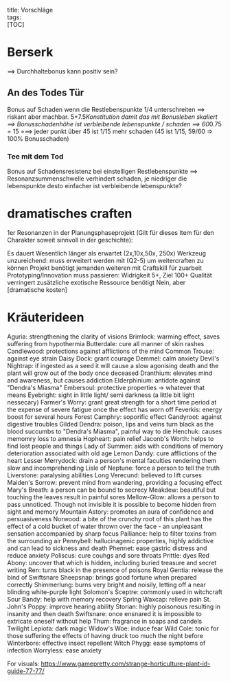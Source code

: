 title: Vorschläge  
tags:   
[TOC]



# Berserk
==> Durchhaltebonus kann positiv sein?
## An des Todes Tür 
 Bonus auf Schaden wenn die Restlebenspunkte 1/4 unterschreiten
==> riskant aber machbar. 5+7.5*Konstitution damit das mit Bonusleben skaliert
==> Bonusschadenhöhe ist verbleibende lebenspunkte / schaden 
==> 60*0.75 =  15 ===> jeder punkt über 45 ist 1/15 mehr schaden (45 ist 1/15, 59/60 => 100% Bonusschaden)
### Tee mit dem Tod
 Bonus auf Schadensresistenz bei einstelligen Restlebenspunkte
==> Resonanzsummenschwelle verhindert schaden, je niedriger die lebenspunkte desto einfacher ist verbleibende lebenspunkte?



# dramatisches craften

1er Resonanzen in der Planungsphaseprojekt (Gilt für dieses Item für den Charakter soweit sinnvoll in der geschichte):

Es dauert Wesentlich länger als erwartet (2x,10x,50x, 250x)
Werkzeug unzureichend: muss erweitert werden mit (Q2-5) um weitercraften zu können
Projekt benötigt jemanden weiteren mit Craftskill für zuarbeit
Prototyping/Innovation muss passieren: Widrigkeit 5+, Ziel 100+
Qualität verringert
zusätzliche exotische Ressource benötigt
Nein, aber [dramatische kosten]



# Kräuterideen
Aguria: strengthening the clarity of visions
Brimlock: warming effect, saves suffering from hypothermia
Butterdale: cure all manner of skin rashes
Candlewood: protections against afflictions of the mind
Common Trouse: against eye strain
Daisy Dock: grant courage
Demmel: calm anxiety
Devil's Nightrap: if ingested as a seed it will cause a slow agonising death and the plant will grow out of the body once deceased
Dranthium: elevates mind and awareness, but causes addiction
Elderphinium: antidote against "Dendra's Miasma"
Embersoul: protective properties -> whatever that means
Eyebright: sight in little light/ semi darkness (a little bit light nessecary)
Farmer's Worry: grant great strength for a short time period at the expense of severe fatigue once the effect has worn off
Feverkis: energy boost for several hours
Forest Camphry: soporific effect
Gandyroot: against digestive troubles
Gilded Dendra: poison, lips and veins turn black as the blood succumbs to "Dendra's Miasma", painful way to die
Henchuk: causes memomry loss to amnesia
Hopheart: pain relief
Jaconb's Worth: helps to find lost people and things
Lady of Summer: aids with conditions of memory deterioration associated with old age
Lemon Dandy: cure afflictions of the heart
Lesser Merrydock: drain a person's mental faculties rendering them slow and incomprehending
Lisle of Neptune: force a person to tell the truth
Liverstone: paralysing abilities
Long Verecund: believed to lift curses
Maiden's Sorrow: prevent mind from wandering, providing a focusing effect
Mary's Breath: a person can be bound to secrecy
Meakdew: beautiful but touching the leaves result in painful sores
Mellow-Glow: allows a person to pass unnoticed. Though not invisible it is possible to become hidden from sight and memory
Mountain Astory: promotes an aura of confidence and persuasiveness
Norwood: a bite of the crunchy root of this plant has the effect of a cold bucket of water thrown over the face - an unpleasant sensation accompanied by sharp focus
Palliance: help to filter toxins from the surrounding air
Pennybell: hallucinagenic properties, highly addictive and can lead to sickness and death
Phennet: ease gastric distress and reduce anxiety
Poliscus: cure couhgs and sore throats
Prittle: dyes
Red Abony: uncover that which is hidden, including buried treasure and secret writing
Ren: turns black in the presence of poisons
Royal Gentia: release the bind of Swiftsnare
Sheepsnap: brings good fortune when prepared correctly
Shimmerlung: burns very bright and noisily, letting off a near blinding white-purple light
Solomon's Sceptre: commonly used in witchcraft
Sour Bandy: help with memory recovery
Spring Waxcap: relieve pain
St. John's Poppy: improve hearing ability
Storian: highly poisonous resulting in insanity and then death
Swiftsnare: once ensnared it is impossible to extricate oneself without help
Thum: fragrance in soaps and candels
Twilight Lepiota: dark magic
Widow's Woe: induce fear
Wild Cole: tonic for those suffering the effects of having druck too much the night before
Winterbore: effective insect repellent
Witch Phygg: ease symptoms of infection
Worryless: ease anxiety



For visuals: 
https://www.gamepretty.com/strange-horticulture-plant-id-guide-77-77/

